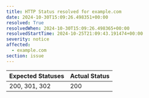 ```yaml
---
title: HTTP Status resolved for example.com
date: 2024-10-30T15:09:26.498351+00:00
resolved: True
resolvedWhen: 2024-10-30T15:09:26.498365+00:00
resolvedStartTime: 2024-10-25T21:09:43.191474+00:00
severity: notice
affected:
  - example.com
section: issue
---
```


| Expected Statuses | Actual Status  |
|-------------------|----------------|
| 200, 301, 302 | 200 |
